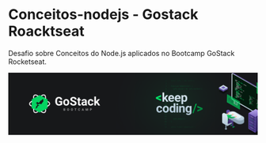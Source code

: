 

 
# Conceitos-nodejs - Gostack Roacktseat  
Desafio sobre Conceitos do Node.js aplicados no Bootcamp GoStack Rocketseat. 


 ![Alt text](https://github.com/orafasb/conceitos-nodejs/blob/master/Gostack.png "GOSTACK.PNG")


